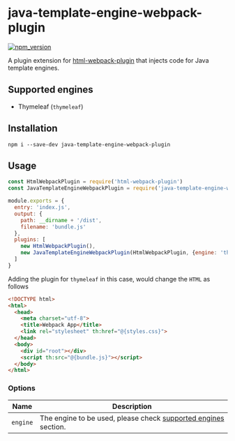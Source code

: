 # java-template-engine-webpack-plugin
[![npm_version](https://img.shields.io/npm/v/java-template-engine-webpack-plugin?color=blue)](https://www.npmjs.com/package/java-template-engine-webpack-plugin)

A plugin extension for [html-webpack-plugin](https://github.com/jantimon/html-webpack-plugin) that injects code for Java template engines.

## Supported engines

- Thymeleaf (`thymeleaf`)

## Installation

`npm i --save-dev java-template-engine-webpack-plugin`

## Usage

```js
const HtmlWebpackPlugin = require('html-webpack-plugin')
const JavaTemplateEngineWebpackPlugin = require('java-template-engine-webpack-plugin');

module.exports = {
  entry: 'index.js',
  output: {
    path: __dirname + '/dist',
    filename: 'bundle.js'
  },
  plugins: [
    new HtmlWebpackPlugin(),
    new JavaTemplateEngineWebpackPlugin(HtmlWebpackPlugin, {engine: 'thymeleaf'})
  ]
}
```

Adding the plugin for `thymeleaf` in this case, would change the `HTML` as follows

```HTML
<!DOCTYPE html>
<html>
  <head>
    <meta charset="utf-8">
    <title>Webpack App</title>
    <link rel="stylesheet" th:href="@{styles.css}">
  </head>
  <body>
    <div id="root"></div>
    <script th:src="@{bundle.js}"></script>
  </body>
</html>
```

### Options
|Name|Description|
|--------|---------|
|`engine`|The engine to be used, please check [supported engines](#supported-engines) section.|

